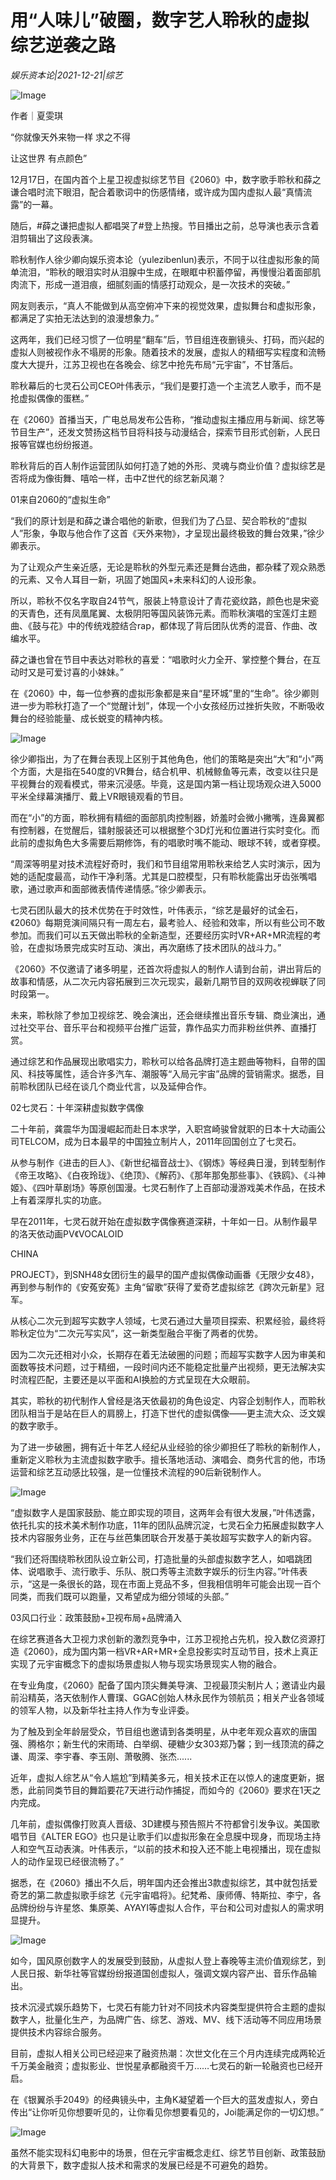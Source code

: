 # 用“人味儿”破圈，数字艺人聆秋的虚拟综艺逆袭之路

*娱乐资本论|2021-12-21|综艺*

![Image](https://inews.gtimg.com/newsapp_bt/0/14331110740/641)

作者｜夏雯琪

“你就像天外来物一样 求之不得

让这世界 有点颜色”

12月17日，在国内首个上星卫视虚拟综艺节目《2060》中，数字歌手聆秋和薛之谦合唱时流下眼泪，配合着歌词中的伤感情绪，或许成为国内虚拟人最“真情流露”的一幕。

随后，#薛之谦把虚拟人都唱哭了#登上热搜。节目播出之前，总导演也表示含着泪剪辑出了这段表演。

聆秋制作人徐少卿向娱乐资本论（yulezibenlun)表示，不同于以往虚拟形象的简单流泪，“聆秋的眼泪实时从泪腺中生成，在眼眶中积蓄停留，再慢慢沿着面部肌肉流下，形成一道泪痕，细腻刻画的情感打动观众，是一次技术的突破。”

网友则表示，“真人不能做到从高空俯冲下来的视觉效果，虚拟舞台和虚拟形象，都满足了实拍无法达到的浪漫想象力。”

这两年，我们已经习惯了一位明星“翻车”后，节目组连夜删镜头、打码，而兴起的虚拟人则被视作永不塌房的形象。随着技术的发展，虚拟人的精细写实程度和流畅度大大提升，江苏卫视也在各晚会、综艺中抢先布局“元宇宙”，不甘落后。

聆秋幕后的七灵石公司CEO叶伟表示，“我们是要打造一个主流艺人歌手，而不是抢虚拟偶像的蛋糕。”

在《2060》首播当天，广电总局发布公告称，“推动虚拟主播应用与新闻、综艺等节目生产”，还发文赞扬这档节目将科技与动漫结合，探索节目形式创新，人民日报等官媒也纷纷报道。

聆秋背后的百人制作运营团队如何打造了她的外形、灵魂与商业价值？虚拟综艺是否将成为像街舞、嘻哈一样，击中Z世代的综艺新风潮？

01来自2060的“虚拟生命”

“我们的原计划是和薛之谦合唱他的新歌，但我们为了凸显、契合聆秋的“虚拟人”形象，争取与他合作了这首《天外来物》，才呈现出最终极致的舞台效果，”徐少卿表示。

为了让观众产生亲近感，无论是聆秋的外型元素还是舞台选曲，都杂糅了观众熟悉的元素、又令人耳目一新，巩固了她国风+未来科幻的人设形象。

所以，聆秋不仅名字取自24节气，服装上特意设计了青花瓷纹路，颜色也是宋瓷的天青色，还有凤凰尾翼、太极阴阳等国风装饰元素。而聆秋演唱的宝莲灯主题曲、《鼓与花》中的传统戏腔结合rap，都体现了背后团队优秀的混音、作曲、改编水平。

薛之谦也曾在节目中表达对聆秋的喜爱：“唱歌时火力全开、掌控整个舞台，在互动时又是可爱讨喜的小妹妹。”

在《2060》中，每一位参赛的虚拟形象都是来自“星环城”里的“生命”。徐少卿则进一步为聆秋打造了一个“觉醒计划”，体现一个小女孩经历过挫折失败，不断吸收舞台的经验能量、成长蜕变的精神内核。

![Image](https://inews.gtimg.com/newsapp_bt/0/14331110787/641)

徐少卿指出，为了在舞台表现上区别于其他角色，他们的策略是突出“大”和“小”两个方面，大是指在540度的VR舞台，结合机甲、机械鲸鱼等元素，改变以往只是平视舞台的观看模式，带来沉浸感。毕竟，这是国内第一档让现场观众进入5000平米全绿幕演播厅、戴上VR眼镜观看的节目。

而在“小”的方面，聆秋拥有精细的面部肌肉控制器，娇羞时会微小撇嘴，连鼻翼都有控制器，在觉醒后，镭射服装还可以根据整个3D灯光和位置进行实时变化。而此前的虚拟角色大多需要后期修饰，有的唱歌时嘴不能动、眼球不转，或者穿模。

“周深等明星对技术流程好奇时，我们和节目组常用聆秋来给艺人实时演示，因为她的适配度最高，动作干净利落。尤其是口腔模型，只有聆秋能露出牙齿张嘴唱歌，通过歌声和面部微表情传递情感。”徐少卿表示。

七灵石团队最大的技术优势在于时效性，叶伟表示，“综艺是最好的试金石，《2060》每期竞演间隔只有一周左右，最考验人、经验和效率，所以有些公司不敢参加。而我们可以五天做出聆秋的全新造型，还要经历实时VR+AR+MR流程的考验，在虚拟场景完成实时互动、演出，再次磨练了技术团队的战斗力。”

《2060》不仅邀请了诸多明星，还首次将虚拟人的制作人请到台前，讲出背后的故事和情感，从二次元内容拓展到三次元现实，最新几期节目的双网收视蝉联了同时段第一。

未来，聆秋除了参加卫视综艺、晚会演出，还会继续推出音乐专辑、商业演出，通过社交平台、音乐平台和视频平台推广运营，靠作品实力而非粉丝供养、直播打赏。

通过综艺和作品展现出歌唱实力，聆秋可以给各品牌打造主题曲等物料，自带的国风、科技等属性，适合许多汽车、潮服等“入局元宇宙”品牌的营销需求。据悉，目前聆秋团队已经在谈几个商业代言，以及延伸合作。

02七灵石：十年深耕虚拟数字偶像

二十年前，龚震华为国漫崛起而赴日本求学，入职宫崎骏曾就职的日本十大动画公司TELCOM，成为日本最早的中国独立制片人，2011年回国创立了七灵石。

从参与制作《进击的巨人》、《新世纪福音战士》、《钢炼》等经典日漫，到转型制作《帝王攻略》、《白夜玲珑》、《绝顶》、《解药》、《那年那兔那些事》、《铁鸥》、《斗神姬》、《四叶草剧场》等原创国漫。七灵石制作了上百部动漫游戏美术作品，在技术上有着深厚扎实的功底。

早在2011年，七灵石就开始在虚拟数字偶像赛道深耕，十年如一日。从制作最早的洛天依动画PV《VOCALOID 

CHINA 

PROJECT》，到SNH48女团衍生的最早的国产虚拟偶像动画番《无限少女48》，再到参与制作的《安菟安菟》主角“留歌”获得了爱奇艺虚拟综艺《跨次元新星》冠军。

从核心二次元到超写实数字人领域，七灵石通过大量项目探索、积累经验，最终将聆秋定位为“二次元写实风”，这一新类型融合平衡了两者的优势。

因为二次元还相对小众，长期存在着无法破圈的问题；而超写实数字人因为审美和面数等技术问题，过于精细，一段时间内还不能稳定批量产出视频，更无法解决实时流程匹配，主要还是以平面和AI换脸的方式呈现在大众眼前。

其实，聆秋的初代制作人曾经是洛天依最初的角色设定、内容企划制作人，而聆秋团队相当于是站在巨人的肩膀上，打造下世代的虚拟偶像——更主流大众、泛文娱的数字歌手。

为了进一步破圈，拥有近十年艺人经纪从业经验的徐少卿担任了聆秋的新制作人，重新定义聆秋为主流虚拟数字歌手。擅长落地活动、演唱会、商务代言的他，市场运营和综艺互动感比较强，是一位懂技术流程的90后新锐制作人。

![Image](https://inews.gtimg.com/newsapp_bt/0/14331110804/641)

“虚拟数字人是国家鼓励、能立即实现的项目，这两年会有很大发展，”叶伟透露，依托扎实的技术美术制作功底，11年的团队品牌沉淀，七灵石全力拓展虚拟数字人技术内容服务业务，正在与丝芭集团联合开发基于美妆超写实数字人的新内容。

“我们还将围绕聆秋团队设立新公司，打造批量的头部虚拟数字艺人，如唱跳团体、说唱歌手、流行歌手、乐队、脱口秀等主流数字娱乐的衍生内容。”叶伟表示，“这是一条很长的路，现在市面上竞品不多，但我相信明年可能会出现一百个同类，而我们既可以跑量，又希望成为细分领域的头部。”

03风口行业：政策鼓励+卫视布局+品牌涌入

在综艺赛道各大卫视力求创新的激烈竞争中，江苏卫视抢占先机，投入数亿资源打造《2060》，成为国内第一档VR+AR+MR+全息投影实时互动节目，技术上真正实现了元宇宙概念下的虚拟场景虚拟人物与现实场景现实人物的融合。

在专业角度，《2060》配备了国内顶尖舞美导演、卫视最顶尖制片人；邀请业内最前沿精英，洛天依制作人曹璞、GGAC创始人林永民作为领航员；相关产业各领域的领军人物，以及新华社主持人作为专业评委。

为了触及到全年龄层受众，节目组也邀请到各类明星，从中老年观众喜欢的唐国强、腾格尔；新生代的宋雨琦、白举纲、硬糖少女303郑乃馨；到一线顶流的薛之谦、周深、李宇春、李玉刚、萧敬腾、张杰......

近年，虚拟人综艺从“令人尴尬”到精美多元，相关技术正在以惊人的速度更新，据悉，此前同类节目的舞蹈要花7天进行动作捕捉，而如今的《2060》要求在1天之内完成。

几年前，虚拟偶像打败真人晋级、3D建模与预告照片不符都曾引发争议。美国歌唱节目《ALTER EGO》也只是让歌手们以虚拟形象在全息膜中现身，而现场主持人和空气互动表演。叶伟表示，“以前的技术和投入还不能上电视播出，现在虚拟人的动作呈现已经很流畅了。”

据悉，在《2060》播出不久后，明年国内还会推出3款虚拟综艺，其中就包括爱奇艺的第二款虚拟歌手综艺《元宇宙唱将》。纪梵希、康师傅、特斯拉、李宁，各品牌纷纷与许星悠、集原美、AYAYI等虚拟人合作，平台和公司对虚拟人的需求明显提升。

![Image](https://inews.gtimg.com/newsapp_bt/0/14331110770/641)

如今，国风原创数字人的发展受到鼓励，从虚拟人登上春晚等主流价值观综艺，到人民日报、新华社等官媒纷纷报道国创虚拟人，强调文娱内容产出、音乐作品输出。

技术沉浸式娱乐趋势下，七灵石有能力针对不同技术内容类型提供符合主题的虚拟数字人，批量化生产，为品牌广告、综艺、游戏、MV、线下活动等不同应用场景提供技术内容综合服务。

目前，虚拟人相关公司已经迎来了融资热潮：次世文化在三个月内连续完成两轮近千万美金融资；虚拟影业、世悦星承都融资千万……七灵石的新一轮融资也已经开启。

在《银翼杀手2049》的经典镜头中，主角K凝望着一个巨大的蓝发虚拟人，旁白传出“让你听见你想要听见的，让你看见你想要看见的，Joi能满足你的一切幻想。”

![Image](https://inews.gtimg.com/newsapp_bt/0/14331110735/641)

虽然不能实现科幻电影中的场景，但在元宇宙概念走红、综艺节目创新、政策鼓励的大背景下，数字虚拟人技术和需求的发展已经是不可避免的趋势。


